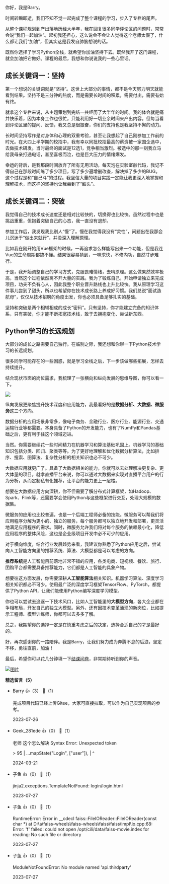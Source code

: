 你好，我是Barry。

时间转瞬即逝，我们不知不觉一起完成了整个课程的学习，步入了专栏的尾声。

从整个课程规划到产出落地历经大半年，我在回复很多同学评论区的问题时，常常会说“我们一起加油”。起初我还担心，这么说会不会让人觉得这个老师太假了，什么都让我们“加油”，但其实这是我发自肺腑想说的话。

既然你选择了学习Python全栈，就希望你加油坚持下去。既然我开了这门课程，就会加油把它做好。课程的最后，我想和你说说我的一些心里话。

## 成长关键词一：坚持

第一个想说的关键词就是“坚持”。这世上大部分的事情，都不是今天努力明天就能看到结果。坚持不是三分钟的热度，而是需要长时间的积累，需要付出，需要有始有终。

就拿这个专栏来说，从主题策划到完结一共经历了大半年的时间。我的体会就是痛并快乐着，因为本身工作也很忙，只能利用好一切业余时间来产出内容。但每当看到评论区里的提问、反馈，我又总是很振奋，你们的支持也是我坚持不懈的动力。

长时间坚持写作是对身体和心理的双重考验，甚至让我想起了自己刚参加工作前的时光。在大四上半学期的校招中，我有幸以同批校招最高的薪资被一家国企选中，去做技术研发。当时最终的面试是12选1，竞争相当激烈。被选中的那一刻我立马给我母亲打通电话，甚至喜极而泣，也是巨大压力的情绪爆发。

幸运的背后，是我那段时间放弃了所有无用活动，每天泡在实验室敲代码，我记不得自己在那段时间练了多少项目，写了多少遍增删改查，解决掉了多少的BUG。这个过程是和“自己斗”的过程。我坚信大量的项目实践一定能让我更深入地掌握和理解技术，而这样的坚持也让我尝到了“甜头”。

## 成长关键词二：突破

我觉得自己的技术成长速度还是相对比较快的，切换得也比较快。虽然过程中也是挑战重重，但抱着突破自己的心态，我一直没有退却。

参加工作后，我发现我比别人“慢”了。慢在我觉得我没有“灵性”，问题出在我那会儿沉迷于“做出来就行”，并没深入理解原理。

比如我在刚开始用Vue框架的时候，一再追求怎么样能写出来一个功能，但是我连Vue的生命周期都搞不懂。结果很容易猜到，一味求快，不修内功，自然寸步难行。

于是，我开始调整自己的学习方式，克服畏难情绪，去啃原理。这么做果然效率极高，当然这个过程依然离不开大量的实践。我为了锻炼自己，开始申请独立来完成项目，功夫不负有心人，因此我整个职业晋升路线也上升比较快。我从原理学习这件事儿尝到了甜头，所以也希望你在技术成长路上养成好习惯。我们总说“面试造航母”，仅仅从技术招聘的角度出发，你也必须具备足够扎实的基础。

坚持和突破是两个相辅相成的成长“密码”。只有坚持，你才能建立完备的知识体系，只有突破，你才能不断拓宽技术栈，敢于去拥抱变化、尝试新东西。

## Python学习的长远规划

大部分的成长之路需要自己独行。在临别之际，我还想和你聊一下Python技术学习的长远规划。

很多同学可能存在的一些困惑，就是学习全栈之后，下一步该做哪些拓展，怎样去持续提升。

结合现状市面的岗位需求，我梳理了一张横向和纵向发展的思维导图，你可以看一下。

![](https://static001.geekbang.org/resource/image/00/35/00a4e4ce1c07a0cfeec02d6b0c00e035.jpg?wh=2730x1658)

纵向发展更聚焦提升技术深度和应用能力，我最看好的是**数据分析、大数据、微服务**这三个方向。

数据分析的应用场景非常多，像电子商务、金融行业、医疗行业、能源行业、交通运输行业等都需要。本身具备了Python的开发能力，也有了NumPy和Pandas基础之后，更有利于往这个领域迈进。

当然。你需要继续花一些时间精力在机器学习和算法基础巩固上。机器学习的基础知识包括分类、回归、聚类等等。为了更好地理解和优化数据分析算法，比如排序、搜索、图算法、复杂性分析的相关知识也必不可少。

大数据应用就更广了。具备了大数据相关的能力，你就可以去处理解决更复杂、更大体量的项目。就拿直播平台来说，你可以通过大数据来实现对直播平台用户的行为分析，从而定制私有化推荐，让平台的能力更上一层楼。

想要在大数据应用方向深耕，你不但需要了解分布式计算框架，如Hadoop、Spark、Flink等，还需要学会使用Python与这些框架进行交互，处理大规模的数据集。

微服务的应用也比较普遍，也是一个后端工程师必备的技能。微服务可以帮我们将应用程序分解为更小的、独立的服务，每个服务都可以独立地开发和部署，更灵活地满足应用程序的需求。同时，微服务允许我们将对每个服务的依赖最小化，降低应用程序的整体风险，这也是企业级项目开发中必不可少的应用。

对于横向维度，结合行业发展趋势来看，我建议你熟悉了Python应用之后，尝试向人工智能方向里的推荐系统、算法、大模型都是可以考虑的方向。

**推荐系统**是人工智能目前落地非常不错的应用，各类电商、短视频、餐饮、旅行、团购平台都需要具备推荐能力，它们都是人工智能的具象产物。

想要往这方面发展，你需要深耕**人工智能算法**相关知识。机器学习算法、深度学习相关知识都必不可少。使用最广泛的深度学习框架TensorFlow、PyTorch，都提供了Python API，让我们能使用Python编写深度学习模型。

你也可以尝试去追逐一下技术风口，比如人工智能里的**大模型方向**，各大企业都在争相布局，开发自己的独立大模型。另外，还有因技术变革涌现的新岗位，比如提示工程师、模型训练师，你都可以去多多了解。

总之，我期望你的选择一定是在慎重考虑之后的决定，选择合适自己的才是最好的。

好，再次感谢你的一路陪伴。我是Barry，让我们努力成为奔腾不息的后浪，坚定不移，勇往直前，加油！

最后，希望你可以花几分钟填一下[结课问卷](https://jinshuju.net/f/hoWpyp)，非常期待听到你的声音。

[![图片](https://static001.geekbang.org/resource/image/yy/21/yy9d3dc7cef67acf82e80087b3c5fd21.jpg?wh=1142x801)](https://jinshuju.net/f/hoWpyp)
<div><strong>精选留言（5）</strong></div><ul>
<li><span>Barry</span> 👍（3） 💬（1）<p>完成项目代码已经上传Gitee，大家可直接拉取，可以作为自己实现项目的参考。</p>2023-07-26</li><br/><li><span>Geek_281ede</span> 👍（0） 💬（1）<p>老师
这个怎么解决
Syntax Error: Unexpected token 
  
&gt; 95 |     ...mapState(&quot;Login&quot;, [&quot;user&quot;]),
     |     ^
</p>2024-03-21</li><br/><li><span>子鱼</span> 👍（0） 💬（1）<p>jinja2.exceptions.TemplateNotFound: login&#47;login.html</p>2023-07-27</li><br/><li><span>子鱼</span> 👍（0） 💬（1）<p>RuntimeError: Error in __cdecl faiss::FileIOReader::FileIOReader(const char *) at D:\a\faiss-wheels\faiss-wheels\faiss\faiss\impl\io.cpp:68: Error: &#39;f&#39; failed: could not open &#47;opt&#47;cili&#47;data&#47;faiss-movie.index for reading: No such file or directory</p>2023-07-27</li><br/><li><span>子鱼</span> 👍（0） 💬（1）<p>ModuleNotFoundError: No module named &#39;api.thirdparty&#39;</p>2023-07-27</li><br/>
</ul>